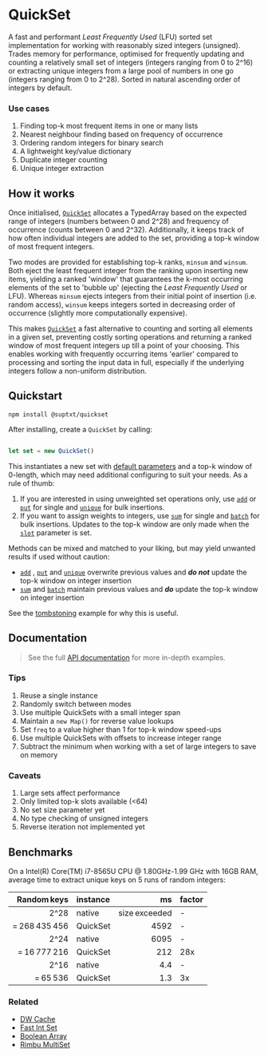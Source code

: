 # QuickSet
A fast and performant *Least Frequently Used* (LFU) sorted set implementation for working with reasonably sized integers (unsigned). 
Trades memory for performance, optimised for frequently updating and counting a relatively small set of integers (integers ranging from 0 to 2^16) or extracting unique integers from a large pool of numbers in one go (integers ranging from 0 to 2^28). 
Sorted in natural ascending order of integers by default.

### Use cases
1. Finding top-k most frequent items in one or many lists
2. Nearest neighbour finding based on frequency of occurrence
3. Ordering random integers for binary search
4. A lightweight key/value dictionary
5. Duplicate integer counting
6. Unique integer extraction

## How it works
Once initialised, [`QuickSet`](https://github.com/dleeftink/QuickSet) allocates a TypedArray based on the expected range of integers (numbers between 0 and 2^28) and frequency of occurrence (counts between 0 and 2^32). 
Additionally, it keeps track of how often individual integers are added to the set, providing a top-k window of most frequent integers. 

Two modes are provided for establishing top-k ranks, `minsum` and `winsum`.
Both eject the least frequent integer from the ranking upon inserting new items, yielding a ranked 'window' that guarantees the k-most occurring elements of the set to 'bubble up' (ejecting the *Least Frequently Used* or LFU). 
Whereas `minsum` ejects integers from their initial point of insertion (i.e. random access), `winsum` keeps integers sorted  in decreasing order of occurrence (slightly more computationally expensive).

This makes [`QuickSet`](https://github.com/dleeftink/QuickSet) a fast alternative to counting and sorting all elements in a given set, preventing costly sorting operations and returning a ranked window of most frequent  integers up till a point of your choosing. 
This enables working with frequently occurring items 'earlier' compared to processing and sorting the input data in full, especially if the underlying integers follow a non-uniform distribution.

## Quickstart 

```
npm install @suptxt/quickset
```

After installing, create a `QuickSet` by calling:

``` js

let set = new QuickSet()

```

This instantiates a new set with [default parameters](https://github.com/dleeftink/QuickSet/tree/main/docs/config.md#new-quickset-config) and a top-k window of 0-length, which may need additional configuring to suit your needs. As a rule of thumb:

1. If you are interested in using unweighted set operations only, use [`add`](https://github.com/dleeftink/QuickSet/tree/main/docs/config.md#add-uint-value) or [`put`](https://github.com/dleeftink/QuickSet/tree/main/docs/config.md#put-uint-value) for single and [`unique`](https://github.com/dleeftink/QuickSet/tree/main/docs/config.md#unique-uints) for bulk insertions.
2. If you want to assign weights to integers, use [`sum`](https://github.com/dleeftink/QuickSet/tree/main/docs/config.md#sum-uint-value) for single and [`batch`](https://github.com/dleeftink/QuickSet/tree/main/docs/config.md#batch-uints-values) for bulk insertions.
Updates to the top-k window are only made when the [`slot`](https://github.com/dleeftink/QuickSet/tree/main/docs/config.md#slot-0--16) parameter is set.

Methods can be mixed and matched to your liking, but may yield unwanted results if used without caution: 
- [`add`](https://github.com/dleeftink/QuickSet/tree/main/docs/config.md#add-uint-value) , [`put`](https://github.com/dleeftink/QuickSet/tree/main/docs/config.md#put-uint-value) and [`unique`](https://github.com/dleeftink/QuickSet/tree/main/docs/config.md#unique-uints) overwrite previous values and ***do not*** update the top-k window on integer insertion
- [`sum`](https://github.com/dleeftink/QuickSet/tree/main/docs/config.md#sum-uint-value) and [`batch`](https://github.com/dleeftink/QuickSet/tree/main/docs/config.md#batch-uints-values) maintain previous values and ***do*** update the top-k window on integer insertion

See the [tombstoning](https://github.com/dleeftink/QuickSet/tree/main/docs/config.md#put-uint-value) example for why this is useful.

## Documentation
> See the full [API documentation](https://github.com/dleeftink/QuickSet/tree/main/docs/config.md) for more in-depth examples.

### Tips
1. Reuse a single instance
2. Randomly switch between modes
3. Use multiple QuickSets with a small integer span
4. Maintain a `new Map()` for reverse value lookups
5. Set `freq` to a value higher than 1 for top-k window speed-ups
6. Use multiple QuickSets with offsets to increase integer range
7. Subtract the minimum when working with a set of large integers to save on memory

### Caveats
1. Large sets affect performance
2. Only limited top-k slots available (<64)
3. No set size parameter yet
4. No type checking of unsigned integers
5. Reverse iteration not implemented yet

## Benchmarks
On a Intel(R) Core(TM) i7-8565U CPU @ 1.80GHz-1.99 GHz with 16GB RAM,
average time to extract unique keys on 5 runs of random integers:

| Random keys | instance | ms | factor | 
| -: | :- | -: | :- |
| 2^28 | native | size exceeded | - |
| = 268 435 456 | QuickSet | 4592 | - |
| 2^24 | native | 6095 | - |
| = 16 777 216 | QuickSet|  212 | 28x |
| 2^16 | native |  4.4 | - |
| = 65 536 |QuickSet | 1.3 | 3x |

### Related
- [DW Cache](https://www.npmjs.com/package/dw-cache)
- [Fast Int Set](https://www.npmjs.com/package/fast-int-set)
- [Boolean Array](https://www.npmjs.com/package/@asaitama/boolean-array)
- [Rimbu MultiSet](https://rimbu.org/docs/collections/multiset)

